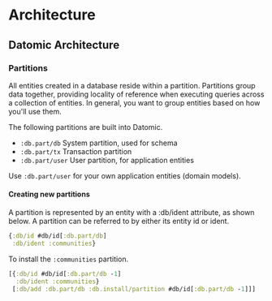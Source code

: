 # Architecture

## Datomic Architecture

### Partitions

All entities created in a database reside within a partition. Partitions group data together, providing locality of reference when executing queries across a collection of entities. In general, you want to group entities based on how you'll use them.

The following partitions are built into Datomic.

- `:db.part/db` System partition, used for schema
- `:db.part/tx` Transaction partition
- `:db.part/user`   User partition, for application entities

Use `:db.part/user` for your own application entities (domain models).

#### Creating new partitions
A partition is represented by an entity with a :db/ident attribute, as shown below. A partition can be referred to by either its entity id or ident.

```clojure
{:db/id #db/id[:db.part/db]
 :db/ident :communities}
```

To install the `:communities` partition.

```clojure
[{:db/id #db/id[:db.part/db -1]
  :db/ident :communities}
 [:db/add :db.part/db :db.install/partition #db/id[:db.part/db -1]]]
```


